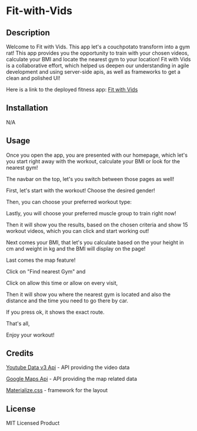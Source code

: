 # Fit-with-Vids

## Description

Welcome to Fit with Vids. This app let's a couchpotato transform into a gym rat!
This app provides you the opportunity to train with your chosen videos, calculate your BMI and locate the nearest gym to your location!
Fit with Vids is a collaborative effort, which helped us deepen our understanding in agile development and using server-side apis, as well as frameworks to get a clean and polished UI!

Here is a link to the deployed fitness app: [Fit with Vids]()

## Installation

N/A

## Usage

Once you open the app, you are presented with our homepage, which let's you start right away with the workout, calculate your BMI or look for the nearest gym! 

The navbar on the top, let's you switch between those pages as well!


First, let's start with the workout! Choose the desired gender!



Then, you can choose your preferred workout type:



Lastly, you will choose your preferred muscle group to train right now!


Then it will show you the results, based on the chosen criteria and show 15 workout videos, which you can click and start working out!


Next comes your BMI, that let's you calculate based on the your height in cm and weight in kg and the BMI will display on the page!



Last comes the map feature!


Click on "Find nearest Gym" and


Click on allow this time or allow on every visit,



Then it will show you where the nearest gym is located and also the distance and the time you need to go there by car.



If you press ok, it shows the exact route.


That's all,

Enjoy your workout!


## Credits

[Youtube Data v3 Api]() - API providing the video data

[Google Maps Api]() - API providing the map related data

[Materialize.css]() - framework for the layout

## License

MIT Licensed Product